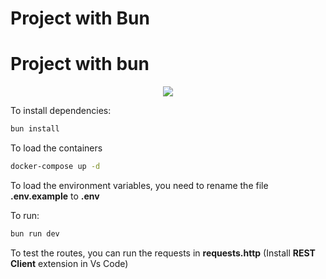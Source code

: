 # Project with Bun 
<div><h1>Project with bun</h1><p align="center">
  <a href="https://skillicons.dev">
    <img src="https://skillicons.dev/icons?i=bun" />
  </a>
</p></div>
To install dependencies:

```bash
bun install
```

To load the containers

```bash
docker-compose up -d
```

To load the environment variables, you need to rename the file **.env.example** to **.env**

To run:

```bash
bun run dev
```

To test the routes, you can run the requests in **requests.http** (Install **REST Client** extension in Vs Code)

